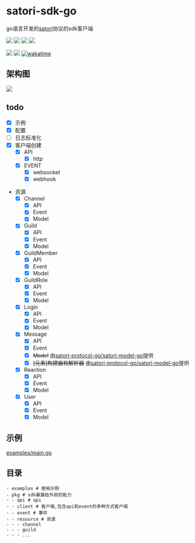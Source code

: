 # satori-sdk-go
go语言开发的[satori](https://satori.chat/zh-CN)协议的sdk客户端

[![](https://img.shields.io/github/license/satori-protocol-go/satori-sdk-go.svg?logo=github)](./LICENSE)
[![](https://img.shields.io/github/stars/satori-protocol-go/satori-sdk-go.svg?logo=github)](https://github.com/satori-protocol-go/satori-sdk-go/stargazers)
[![](https://img.shields.io/github/forks/satori-protocol-go/satori-sdk-go.svg?logo=github)](https://github.com/satori-protocol-go/satori-sdk-go/network/members)
[![](https://img.shields.io/github/contributors/satori-protocol-go/satori-sdk-go.svg?logo=github)](https://github.com/satori-protocol-go/satori-sdk-go/graphs/contributors)

[![](https://img.shields.io/github/commit-activity/m/satori-protocol-go/satori-sdk-go?logo=github)](https://github.com/satori-protocol-go/satori-sdk-go/graphs/commit-activity)
[![](https://img.shields.io/github/last-commit/satori-protocol-go/satori-sdk-go.svg?logo=github)](https://github.com/satori-protocol-go/satori-sdk-go/commits)
[![wakatime](https://wakatime.com/badge/user/a2c981ca-317d-4b34-8ed9-4264fbfdb775/project/018b2817-27cb-454d-b957-5a4686855dcd.svg)](https://wakatime.com/badge/user/a2c981ca-317d-4b34-8ed9-4264fbfdb775/project/018b2817-27cb-454d-b957-5a4686855dcd)
## 架构图
![](doc/images/架构图.png)

## todo
- [x] 示例
- [x] 配置
- [ ] 日志标准化
- [x] 客户端创建
  - [x] API
    - [x] http
  - [x] EVENT
    - [x] websocket
    - [x] webhook
- 资源
  - [x] Channel
    - [x] API
    - [x] Event
    - [x] Model
  - [x] Guild
    - [x] API
    - [x] Event
    - [x] Model
  - [x] GuildMember
    - [x] API
    - [x] Event
    - [x] Model
  - [x] GuildRole
    - [x] API
    - [x] Event
    - [x] Model
  - [x] Login
    - [x] API
    - [x] Event
    - [x] Model
  - [x] Message
    - [x] API
    - [x] Event
    - [x] ~~Model~~ 由[satori-protocol-go/satori-model-go](https://github.com/satori-protocol-go/satori-model-go)提供
    - [x] ~~[元素]构建器和解析器~~ 由[satori-protocol-go/satori-model-go](https://github.com/satori-protocol-go/satori-model-go)提供
  - [x] Reaction
    - [x] API
    - [x] Event
    - [x] Model
  - [x] User
    - [x] API
    - [x] Event
    - [x] Model
## 示例
[examples/main.go](./examples/main.go)
## 目录
```
- examples # 使用示例
- pkg # sdk暴露给外部的能力
- - api # api
- - client # 客户端,包含api和event的多种方式客户端
- - event # 事件
- - resource # 资源
- - - channel
- - - guild
- - - ...
```
